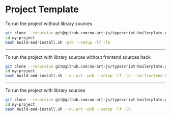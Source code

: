 # Project Template

To run the project without library sources

```bash
git clone --recursive git@github.com:nu-art-js/typescript-boilerplate.git my-project
cd my-project
bash build-and-install.sh -pcb --setup -lf -lb
```

---

To run the project with library sources without frontend sources hack

```bash
git clone --recursive git@github.com:nu-art-js/typescript-boilerplate.git my-project
cd my-project
bash build-and-install.sh --nu-art -pcb --setup -lf -lb --no-frontend-hack
```

--- 

To run the project with library sources

```bash
git clone --recursive git@github.com:nu-art-js/typescript-boilerplate.git my-project
cd my-project
bash build-and-install.sh --nu-art -pcb --setup -lf -lb
```